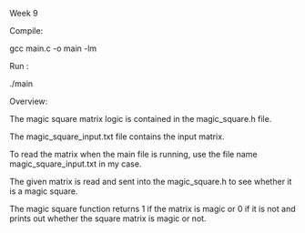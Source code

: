 Week 9

Compile: 

gcc main.c -o main -lm

Run : 

./main

Overview:

The magic square matrix logic is contained in the magic_square.h file.

The magic_square_input.txt file contains the input matrix.

To read the matrix when the main file is running, use the file name magic_square_input.txt in my case.

The given matrix is read and sent into the magic_square.h to see whether it is a magic square.

The magic square function returns 1 if the matrix is magic or 0 if it is not and prints out whether the square matrix is magic or not. 